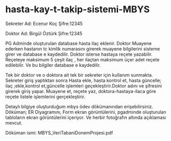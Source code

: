 # hasta-kay-t-takip-sistemi-MBYS


Sekreter Ad: Ecenur Koç Şifre:12345

Doktor Ad: Birgül Öztürk Şifre:12345


PG Adminde oluşturulan database hasta ilaç eklenir. Doktor Muayene ederken hastanın tc kimlik numarasını girerek muayene bilgilerini sisteme girer ve database e kaydedilir.
Doktor isterse hastaya reçete yazabilir. Reçeteye maksimum 5 çeşit ilaç , her ilaçtan maksimum üçer adet reçete edilebilir. Ve bu bilgiler database e kaydedilir.

Tek bir doktor ve o doktora ait tek bir sekreter için kullanım sunmakta. Sekreter giriş yaptıktan sonra Hasta ekle, hasta kontrol et, hasta güncelle; ilaç ;ekle,kontrol et,güncelle işlemleri geçekleştirir.Doktor adını ve şifresini girerek giriş yapar. Muayene et, reçete yaz, doktora-hastaya-ilaca göre reçete listele işlemlerini gerçekleştirir.


Detaylı bilgiye oluşturduğum mbys ödev dökümanından erişebilirsiniz. Döküman; ER Diyagramını, Form ekran görüntülerini, pgadminde oluşturulan tabloların ekran görüntülerini içeriyor. Ve herbir fotoğrafın altında açıklaması mevcut.

Döküman ismi: MBYS_VeriTabaniDonemProjesi.pdf
